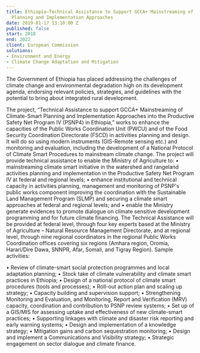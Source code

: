 ```yaml
---
title: Ethiopia—Technical Assistance to Support GCCA+ Mainstreaming of Climate-Smart
  Planning and Implementation Approaches
date: 2019-01-17 13:10:00 Z
published: false
start: 2018
end: 2022
client: European Commission
solutions:
- Environment and Energy
- Climate Change Adaptation and Mitigation
---
```


The Government of Ethiopia has placed addressing the challenges of climate change and environmental degradation high on its development agenda, endorsing relevant policies, strategies, and guidelines with the potential to bring about integrated rural development. 

The project, “Technical Assistance to support GCCA+ Mainstreaming of Climate-Smart Planning and Implementation Approaches into the Productive Safety Net Program IV (PSNP4) in Ethiopia,” works to enhance the capacities of the Public Works Coordination Unit (PWCU) and of the Food Security Coordination Directorate (FSCD) in activities planning and design. It will do so using modern instruments (GIS-Remote sensing etc.) and monitoring and evaluation, including the development of a National Protocol of Climate Smart Procedures to mainstream climate change. The project will provide technical assistance to enable the Ministry of Agriculture to:
•	mainstreaming climate smart initiative in the watershed and rangeland activities planning and implementation in the Productive Safety Net Program IV at federal and regional levels;
•	enhance institutional and technical capacity in activities planning, management and monitoring of PSNP's public works component improving the coordination with the Sustainable Land Management Program (SLMP) and securing a climate smart approaches at federal and regional levels; and
•	enable the Ministry generate evidences to promote dialogue on climate sensitive development programming and for future climate financing.
The Technical Assistance will be provided at federal level, through four key experts based at the Ministry of Agriculture – Natural Resource Management Directorate, and at regional level, through nine regional coordinators in the regional Public Works Coordination offices covering six regions (Amhara region, Oromia, Harari/Dire Dawa, SNNPR, Afar, Somali, and Tigray Region).
Sample activities:

•	Review of climate-smart social protection programmes and local adaptation planning;
•	Stock take of climate vulnerability and climate smart practices in Ethiopia;
•	Design of a national protocol of climate smart procedures (tools and processes);
•	Roll-out action plan and scaling up strategy;
•	Capacity building and supervision support;
•	Strengthening Monitoring and Evaluation, and Monitoring, Report and Verification (MRV) capacity, coordination and contribution to PSNP review systems;
•	Set up of a GIS/MIS for assessing uptake and effectiveness of new climate-smart practices;
•	Supporting linkages with climate and disaster risk reporting and early warning systems;
•	Design and implementation of a knowledge strategy;
•	Mitigation gains and carbon sequestration monitoring;
•	Design and implement a Communications and Visibility strategy;
•	Strategic engagement on sector dialogue and climate finance.